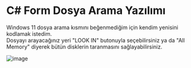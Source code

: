 # C# Form Dosya Arama Yazılımı  

Windows 11 dosya arama kısmını beğenmediğim için kendim yenisini kodlamak istedim.  
Dosyayı arayacağınız yeri "LOOK IN" butonuyla seçebilirsiniz ya da "All Memory" diyerek bütün disklerin taranmasını sağlayabilirsiniz.  
  
![image](https://github.com/onatender/fileexplorer/assets/152275242/378d3046-ddc5-44e1-814d-aec50851676d)
